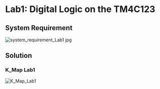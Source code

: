 # Lab1: Digital Logic on the TM4C123

## System Requirement
![system_requirement_Lab1 jpg](https://github.com/TranMinhDuc2001/EDABK_EE319K/assets/119594103/d525763b-f0c0-41aa-94b5-4a17844d45b6)
## Solution
### K_Map Lab1
![K_Map_Lab1](https://github.com/TranMinhDuc2001/EDABK_EE319K/assets/119594103/7836020a-ed8d-4bdb-a559-4207c5e2e3b9)
